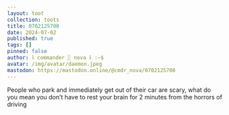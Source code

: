 ```yaml
---
layout: toot
collection: toots
title: 0702125700
date: 2024-07-02
published: true
tags: []
pinned: false
author: ⸸ commander ░ nova ⸸ :~$
avatar: /img/avatar/daemon.jpeg
mastodon: https://mastodon.online/@cmdr_nova/0702125700
---
```


People who park and immediately get out of their car are scary, what do you mean you don’t have to rest your brain for 2 minutes from the horrors of driving
